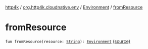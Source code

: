 [http4k](../../index.md) / [org.http4k.cloudnative.env](../index.md) / [Environment](index.md) / [fromResource](./from-resource.md)

# fromResource

`fun fromResource(resource: `[`String`](https://kotlinlang.org/api/latest/jvm/stdlib/kotlin/-string/index.html)`): `[`Environment`](index.md) [(source)](https://github.com/http4k/http4k/blob/master/http4k-cloudnative/src/main/kotlin/org/http4k/cloudnative/env/Environment.kt#L33)